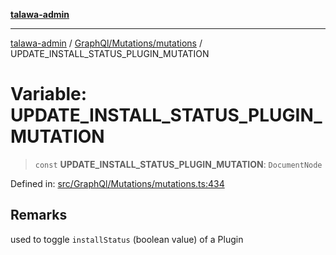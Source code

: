 [**talawa-admin**](../../../../README.md)

***

[talawa-admin](../../../../modules.md) / [GraphQl/Mutations/mutations](../README.md) / UPDATE\_INSTALL\_STATUS\_PLUGIN\_MUTATION

# Variable: UPDATE\_INSTALL\_STATUS\_PLUGIN\_MUTATION

> `const` **UPDATE\_INSTALL\_STATUS\_PLUGIN\_MUTATION**: `DocumentNode`

Defined in: [src/GraphQl/Mutations/mutations.ts:434](https://github.com/bint-Eve/talawa-admin/blob/16ddeb98e6868a55bca282e700a8f4212d222c01/src/GraphQl/Mutations/mutations.ts#L434)

## Remarks

used to toggle `installStatus` (boolean value) of a Plugin
